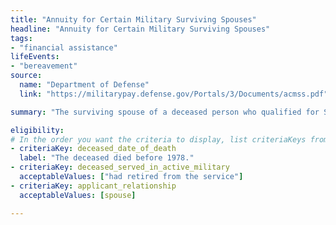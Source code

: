 ```yaml
---
title: "Annuity for Certain Military Surviving Spouses"
headline: "Annuity for Certain Military Surviving Spouses"
tags: 
- "financial assistance"
lifeEvents: 
- "bereavement"
source:
  name: "Department of Defense"
  link: "https://militarypay.defense.gov/Portals/3/Documents/acmss.pdf"

summary: "The surviving spouse of a deceased person who qualified for Social Security benefits may be eligible for a $255 financial assistance."

eligibility:
# In the order you want the criteria to display, list criteriaKeys from the csv here, each followed by a comma-separated list of which values indicate eligibility for that criteria. Wrap individual values in quotes if they have inner commas.
- criteriaKey: deceased_date_of_death
  label: "The deceased died before 1978."
- criteriaKey: deceased_served_in_active_military
  acceptableValues: ["had retired from the service"]
- criteriaKey: applicant_relationship
  acceptableValues: [spouse]

---
```

